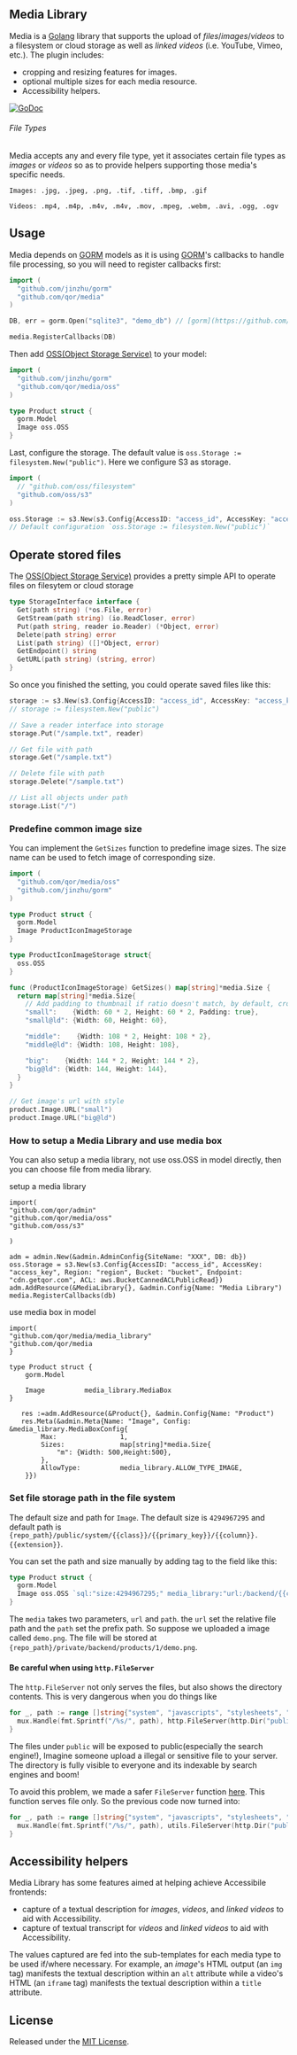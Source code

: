 ## Media Library

Media is a [Golang](http://golang.org/) library that supports the upload of *files*/*images*/*videos* to a filesystem or cloud storage as well as *linked videos* (i.e. YouTube, Vimeo, etc.). The plugin includes:

- cropping and resizing features for images.
- optional multiple sizes for each media resource.
- Accessibility helpers.

[![GoDoc](https://godoc.org/github.com/qor/media?status.svg)](https://godoc.org/github.com/qor/media)

###### File Types

Media accepts any and every file type, yet it associates certain file types as *images* or *videos* so as to provide helpers supporting those media's specific needs.


    Images: .jpg, .jpeg, .png, .tif, .tiff, .bmp, .gif

    Videos: .mp4, .m4p, .m4v, .m4v, .mov, .mpeg, .webm, .avi, .ogg, .ogv


## Usage

Media depends on [GORM](https://github.com/jinzhu/gorm) models as it is using [GORM](https://github.com/jinzhu/gorm)'s callbacks to handle file processing, so you will need to register callbacks first:

```go
import (
  "github.com/jinzhu/gorm"
  "github.com/qor/media"
)

DB, err = gorm.Open("sqlite3", "demo_db") // [gorm](https://github.com/jinzhu/gorm)

media.RegisterCallbacks(DB)
```

Then add [OSS(Object Storage Service)](https://github.com/qor/oss) to your model:

```go
import (
  "github.com/jinzhu/gorm"
  "github.com/qor/media/oss"
)

type Product struct {
  gorm.Model
  Image oss.OSS
}
```

Last, configure the storage. The default value is `oss.Storage := filesystem.New("public")`. Here we configure S3 as storage.

```go
import (
  // "github.com/oss/filesystem"
  "github.com/oss/s3"
)

oss.Storage := s3.New(s3.Config{AccessID: "access_id", AccessKey: "access_key", Region: "region", Bucket: "bucket", Endpoint: "cdn.getqor.com", ACL: aws.BucketCannedACLPublicRead})
// Default configuration `oss.Storage := filesystem.New("public")`
```

## Operate stored files

The [OSS(Object Storage Service)](https://github.com/qor/oss) provides a pretty simple API to operate files on filesytem or cloud storage

```go
type StorageInterface interface {
  Get(path string) (*os.File, error)
  GetStream(path string) (io.ReadCloser, error)
  Put(path string, reader io.Reader) (*Object, error)
  Delete(path string) error
  List(path string) ([]*Object, error)
  GetEndpoint() string
  GetURL(path string) (string, error)
}
```

So once you finished the setting, you could operate saved files like this:

```go
storage := s3.New(s3.Config{AccessID: "access_id", AccessKey: "access_key", Region: "region", Bucket: "bucket", Endpoint: "cdn.getqor.com", ACL: aws.BucketCannedACLPublicRead})
// storage := filesystem.New("public")

// Save a reader interface into storage
storage.Put("/sample.txt", reader)

// Get file with path
storage.Get("/sample.txt")

// Delete file with path
storage.Delete("/sample.txt")

// List all objects under path
storage.List("/")
```

### Predefine common image size

You can implement the `GetSizes` function to predefine image sizes. The size name can be used to fetch image of corresponding size.

```go
import (
  "github.com/qor/media/oss"
  "github.com/jinzhu/gorm"
)

type Product struct {
  gorm.Model
  Image ProductIconImageStorage
}

type ProductIconImageStorage struct{
  oss.OSS
}

func (ProductIconImageStorage) GetSizes() map[string]*media.Size {
  return map[string]*media.Size{
    // Add padding to thumbnail if ratio doesn't match, by default, crop center
    "small":    {Width: 60 * 2, Height: 60 * 2, Padding: true},
    "small@ld": {Width: 60, Height: 60},

    "middle":    {Width: 108 * 2, Height: 108 * 2},
    "middle@ld": {Width: 108, Height: 108},

    "big":    {Width: 144 * 2, Height: 144 * 2},
    "big@ld": {Width: 144, Height: 144},
  }
}

// Get image's url with style
product.Image.URL("small")
product.Image.URL("big@ld")
```

### How to setup a Media Library and use media box

You can also setup a media library, not use oss.OSS in model directly, then you can choose file from media library.

setup a media library
```
import(
"github.com/qor/admin"
"github.com/qor/media/oss"
"github.com/oss/s3"

)

adm = admin.New(&admin.AdminConfig{SiteName: "XXX", DB: db})
oss.Storage = s3.New(s3.Config{AccessID: "access_id", AccessKey: "access_key", Region: "region", Bucket: "bucket", Endpoint: "cdn.getqor.com", ACL: aws.BucketCannedACLPublicRead})
adm.AddResource(&MediaLibrary{}, &admin.Config{Name: "Media Library")
media.RegisterCallbacks(db)
```

use media box in model
```
import(
"github.com/qor/media/media_library"
"github.com/qor/media
}

type Product struct {
	gorm.Model

	Image          media_library.MediaBox
}

   res :=adm.AddResource(&Product{}, &admin.Config{Name: "Product")
   res.Meta(&admin.Meta{Name: "Image", Config: &media_library.MediaBoxConfig{
		Max:                1,
		Sizes:              map[string]*media.Size{
	        "m": {Width: 500,Height:500},
        },
		AllowType:          media_library.ALLOW_TYPE_IMAGE,
	}})

```


### Set file storage path in the file system

The default size and path for `Image`. The default size is `4294967295` and default path is `{repo_path}/public/system/{{class}}/{{primary_key}}/{{column}}.{{extension}}`.

You can set the path and size manually by adding tag to the field like this:

```go
type Product struct {
  gorm.Model
  Image oss.OSS `sql:"size:4294967295;" media_library:"url:/backend/{{class}}/{{primary_key}}/{{column}}.{{extension}};path:./private"`
}
```

The `media` takes two parameters, `url` and `path`. the `url` set the relative file path and the `path` set the prefix path. So suppose we uploaded a image called `demo.png`. The file will be stored at `{repo_path}/private/backend/products/1/demo.png`.

#### Be careful when using `http.FileServer`

The `http.FileServer` not only serves the files, but also shows the directory contents. This is very dangerous when you do things like

```go
for _, path := range []string{"system", "javascripts", "stylesheets", "images"} {
  mux.Handle(fmt.Sprintf("/%s/", path), http.FileServer(http.Dir("public")))
}
```

The files under `public` will be exposed to public(especially the search engine!), Imagine someone upload a illegal or sensitive file to your server. The directory is fully visible to everyone and its indexable by search engines and boom!

To avoid this problem, we made a safer `FileServer` function [here](https://github.com/qor/qor/blob/master/utils/utils.go#L176). This function serves file only. So the previous code now turned into:

```go
for _, path := range []string{"system", "javascripts", "stylesheets", "images"} {
  mux.Handle(fmt.Sprintf("/%s/", path), utils.FileServer(http.Dir("public")))
}
```

## Accessibility helpers

Media Library has some features aimed at helping achieve Accessibile frontends:

- capture of a textual description for *images*, *videos*, and *linked videos* to aid with Accessibility.
- capture of textual transcript for *videos* and *linked videos* to aid with Accessibility.

The values captured are fed into the sub-templates for each media type to be used if/where necessary. For example, an *image*'s HTML output (an `img` tag) manifests the textual description within an `alt` attribute while a video's HTML (an `iframe` tag) manifests the textual description within a `title` attribute.

## License

Released under the [MIT License](http://opensource.org/licenses/MIT).
